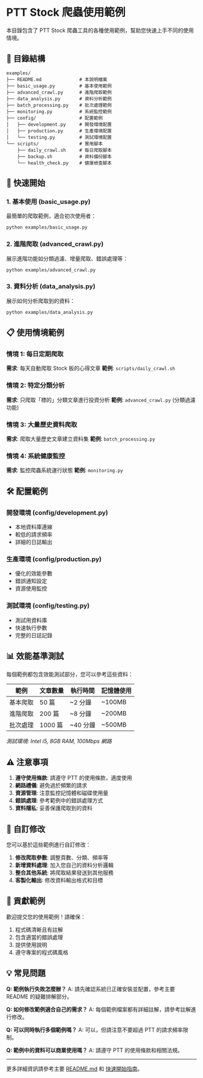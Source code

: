 # PTT Stock 爬蟲使用範例

本目錄包含了 PTT Stock 爬蟲工具的各種使用範例，幫助您快速上手不同的使用情境。

## 📁 目錄結構

```
examples/
├── README.md              # 本說明檔案
├── basic_usage.py         # 基本使用範例
├── advanced_crawl.py      # 進階爬取範例
├── data_analysis.py       # 資料分析範例
├── batch_processing.py    # 批次處理範例
├── monitoring.py          # 系統監控範例
├── config/                # 配置範例
│   ├── development.py     # 開發環境配置
│   ├── production.py      # 生產環境配置
│   └── testing.py         # 測試環境配置
└── scripts/               # 實用腳本
    ├── daily_crawl.sh     # 每日爬取腳本
    ├── backup.sh          # 資料備份腳本
    └── health_check.py    # 健康檢查腳本
```

## 🚀 快速開始

### 1. 基本使用 (basic_usage.py)
最簡單的爬取範例，適合初次使用者：
```bash
python examples/basic_usage.py
```

### 2. 進階爬取 (advanced_crawl.py)
展示進階功能如分類過濾、增量爬取、錯誤處理等：
```bash
python examples/advanced_crawl.py
```

### 3. 資料分析 (data_analysis.py)
展示如何分析爬取到的資料：
```bash
python examples/data_analysis.py
```

## 📋 使用情境範例

### 情境 1: 每日定期爬取
**需求**: 每天自動爬取 Stock 板的心得文章
**範例**: `scripts/daily_crawl.sh`

### 情境 2: 特定分類分析
**需求**: 只爬取「標的」分類文章進行投資分析
**範例**: `advanced_crawl.py` (分類過濾功能)

### 情境 3: 大量歷史資料爬取
**需求**: 爬取大量歷史文章建立資料集
**範例**: `batch_processing.py`

### 情境 4: 系統健康監控
**需求**: 監控爬蟲系統運行狀態
**範例**: `monitoring.py`

## 🛠 配置範例

### 開發環境 (config/development.py)
- 本地資料庫連線
- 較低的請求頻率
- 詳細的日誌輸出

### 生產環境 (config/production.py)
- 優化的效能參數
- 錯誤通知設定
- 資源使用監控

### 測試環境 (config/testing.py)
- 測試用資料庫
- 快速執行參數
- 完整的日誌記錄

## 📊 效能基準測試

每個範例都包含效能測試部分，您可以參考這些資料：

| 範例 | 文章數量 | 執行時間 | 記憶體使用 |
|------|----------|----------|------------|
| 基本爬取 | 50 篇 | ~2 分鐘 | ~100MB |
| 進階爬取 | 200 篇 | ~8 分鐘 | ~200MB |
| 批次處理 | 1000 篇 | ~40 分鐘 | ~500MB |

*測試環境: Intel i5, 8GB RAM, 100Mbps 網路*

## ⚠️ 注意事項

1. **遵守使用條款**: 請遵守 PTT 的使用條款，適度使用
2. **網路禮儀**: 避免過於頻繁的請求
3. **資源管理**: 注意監控記憶體和磁碟使用量
4. **錯誤處理**: 參考範例中的錯誤處理方式
5. **資料隱私**: 妥善保護爬取到的資料

## 🔧 自訂修改

您可以基於這些範例進行自訂修改：

1. **修改爬取參數**: 調整頁數、分類、頻率等
2. **新增資料處理**: 加入您自己的資料分析邏輯
3. **整合其他系統**: 將爬取結果發送到其他服務
4. **客製化輸出**: 修改資料輸出格式和目標

## 🤝 貢獻範例

歡迎提交您的使用範例！請確保：

1. 程式碼清晰且有註解
2. 包含適當的錯誤處理
3. 提供使用說明
4. 遵守專案的程式碼風格

## 💡 常見問題

**Q: 範例執行失敗怎麼辦？**
A: 請先確認系統已正確安裝並配置，參考主要 README 的疑難排解部分。

**Q: 如何修改範例適合自己的需求？**
A: 每個範例檔案都有詳細註解，請參考註解進行修改。

**Q: 可以同時執行多個範例嗎？**
A: 可以，但請注意不要超過 PTT 的請求頻率限制。

**Q: 範例中的資料可以商業使用嗎？**
A: 請遵守 PTT 的使用條款和相關法規。

---

更多詳細資訊請參考主要 [README.md](../README.md) 和 [快速開始指南](../specs/001-library-ptt-stock/quickstart.md)。
